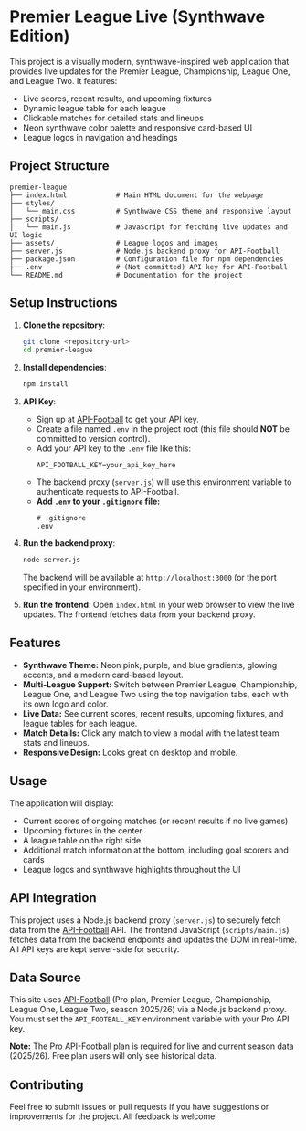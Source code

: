 
# Premier League Live (Synthwave Edition)

This project is a visually modern, synthwave-inspired web application that provides live updates for the Premier League, Championship, League One, and League Two. It features:
- Live scores, recent results, and upcoming fixtures
- Dynamic league table for each league
- Clickable matches for detailed stats and lineups
- Neon synthwave color palette and responsive card-based UI
- League logos in navigation and headings



## Project Structure

```
premier-league
├── index.html            # Main HTML document for the webpage
├── styles/
│   └── main.css          # Synthwave CSS theme and responsive layout
├── scripts/
│   └── main.js           # JavaScript for fetching live updates and UI logic
├── assets/               # League logos and images
├── server.js             # Node.js backend proxy for API-Football
├── package.json          # Configuration file for npm dependencies
├── .env                  # (Not committed) API key for API-Football
└── README.md             # Documentation for the project
```

## Setup Instructions

1. **Clone the repository**:
   ```bash
   git clone <repository-url>
   cd premier-league
   ```

2. **Install dependencies**:
   ```bash
   npm install
   ```


3. **API Key**:
    - Sign up at [API-Football](https://dashboard.api-football.com/) to get your API key.
    - Create a file named `.env` in the project root (this file should **NOT** be committed to version control).
    - Add your API key to the `.env` file like this:
       ```
       API_FOOTBALL_KEY=your_api_key_here
       ```
    - The backend proxy (`server.js`) will use this environment variable to authenticate requests to API-Football.
    - **Add `.env` to your `.gitignore` file:**
       ```
       # .gitignore
       .env
       ```

4. **Run the backend proxy**:
   ```bash
   node server.js
   ```
   The backend will be available at `http://localhost:3000` (or the port specified in your environment).


5. **Run the frontend**:
   Open `index.html` in your web browser to view the live updates. The frontend fetches data from your backend proxy.

## Features

- **Synthwave Theme:** Neon pink, purple, and blue gradients, glowing accents, and a modern card-based layout.
- **Multi-League Support:** Switch between Premier League, Championship, League One, and League Two using the top navigation tabs, each with its own logo and color.
- **Live Data:** See current scores, recent results, upcoming fixtures, and league tables for each league.
- **Match Details:** Click any match to view a modal with the latest team stats and lineups.
- **Responsive Design:** Looks great on desktop and mobile.


## Usage

The application will display:
- Current scores of ongoing matches (or recent results if no live games)
- Upcoming fixtures in the center
- A league table on the right side
- Additional match information at the bottom, including goal scorers and cards
- League logos and synthwave highlights throughout the UI



## API Integration

This project uses a Node.js backend proxy (`server.js`) to securely fetch data from the [API-Football](https://dashboard.api-football.com/) API. The frontend JavaScript (`scripts/main.js`) fetches data from the backend endpoints and updates the DOM in real-time. All API keys are kept server-side for security.


## Data Source

This site uses [API-Football](https://www.api-football.com/) (Pro plan, Premier League, Championship, League One, League Two, season 2025/26) via a Node.js backend proxy. You must set the `API_FOOTBALL_KEY` environment variable with your Pro API key.

**Note:** The Pro API-Football plan is required for live and current season data (2025/26). Free plan users will only see historical data.


## Contributing

Feel free to submit issues or pull requests if you have suggestions or improvements for the project. All feedback is welcome!
